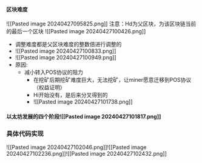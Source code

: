 #### 区块难度
![[Pasted image 20240427095825.png]]
注意：Hd为父区块，为该区块链当前的最后一个区块
![[Pasted image 20240427100426.png]]
- 调整难度都是父区块难度的整数倍进行调整的
- ![[Pasted image 20240427100833.png]]
- ![[Pasted image 20240427100949.png]]
- 原因:
	- 减小转入POS协议的阻力
		- 在挖矿后期挖矿难度巨大，无法挖矿，让miner愿意迁移到POS协议（权益证明）
		- Hi开始没有，是后来分叉得到的
		- ![[Pasted image 20240427101738.png]]
#### 以太坊发展的四个阶段![[Pasted image 20240427101817.png]]
### 具体代码实现
![[Pasted image 20240427102046.png]]![[Pasted image 20240427102236.png]]![[Pasted image 20240427102432.png]]
  